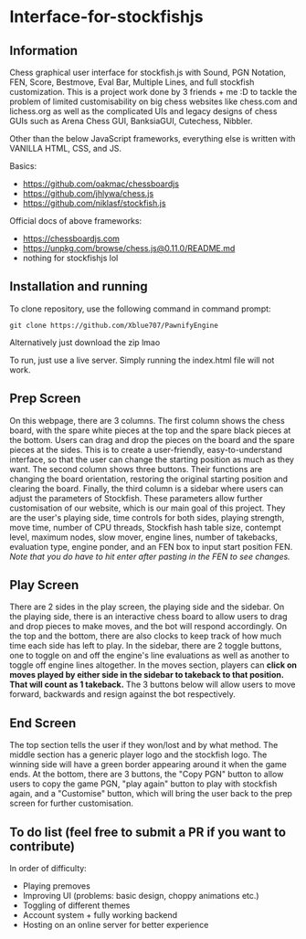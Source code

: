 # Interface-for-stockfishjs

## Information

Chess graphical user interface for stockfish.js with Sound, PGN Notation, FEN, Score, Bestmove, Eval Bar, Multiple Lines, and full stockfish customization.
This is a project work done by 3 friends + me :D to tackle the problem of limited customisability on big chess websites like chess.com and lichess.org as well as the complicated UIs and legacy designs of chess GUIs such as Arena Chess GUI, BanksiaGUI, Cutechess, Nibbler.

Other than the below JavaScript frameworks, everything else is written with VANILLA HTML, CSS, and JS.

Basics:
* https://github.com/oakmac/chessboardjs
* https://github.com/jhlywa/chess.js
* https://github.com/niklasf/stockfish.js

Official docs of above frameworks:
* https://chessboardjs.com
* https://unpkg.com/browse/chess.js@0.11.0/README.md
* nothing for stockfishjs lol

## Installation and running

To clone repository, use the following command in command prompt:
```
git clone https://github.com/Xblue707/PawnifyEngine
```
Alternatively just download the zip lmao

To run, just use a live server. Simply running the index.html file will not work.

## Prep Screen

On this webpage, there are 3 columns. The first column shows the chess board, with the spare white pieces at the top and the spare black pieces at the bottom. Users can drag and drop the pieces on the board and the spare pieces at the sides. This is to create a user-friendly, easy-to-understand interface, so that the user can change the starting position as much as they want. The second column shows three buttons. Their functions are changing the board orientation, restoring the original starting position and clearing the board. Finally, the third column is a sidebar where users can adjust the parameters of Stockfish. These parameters allow further customisation of our website, which is our main goal of this project. They are the user's playing side, time controls for both sides, playing strength, move time, number of CPU threads, Stockfish hash table size, contempt level, maximum nodes, slow mover, engine lines, number of takebacks, evaluation type, engine ponder, and an FEN box to input start position FEN. *Note that you do have to hit enter after pasting in the FEN to see changes.*

## Play Screen

There are 2 sides in the play screen, the playing side and the sidebar. On the playing side, there is an interactive chess board to allow users to drag and drop pieces to make moves, and the bot will respond accordingly. On the top and the bottom, there are also clocks to keep track of how much time each side has left to play. In the sidebar, there are 2 toggle buttons, one to toggle on and off the engine's line evaluations as well as another to toggle off engine lines altogether. In the moves section, players can __click on moves played by either side in the sidebar to takeback to that position. That will count as 1 takeback.__ The 3 buttons below will allow users to move forward, backwards and resign against the bot respectively.

## End Screen

The top section tells the user if they won/lost and by what method. The middle section has a generic player logo and the stockfish logo. The winning side will have a green border appearing around it when the game ends. At the bottom, there are 3 buttons, the "Copy PGN" button to allow users to copy the game PGN, "play again" button to play with stockfish again, and a "Customise" button, which will bring the user back to the prep screen for further customisation.

## To do list (feel free to submit a PR if you want to contribute)

In order of difficulty:
* Playing premoves
* Improving UI (problems: basic design, choppy animations etc.)
* Toggling of different themes
* Account system + fully working backend
* Hosting on an online server for better experience
